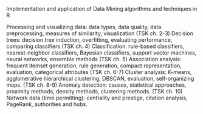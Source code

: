 Implementation and application of Data Mining algorithms and techniques in R

Processing and visualizing data: data types, data quality, data preprocessing, measures of similarity, visualization (TSK ch. 2-3)
Decision trees: decision tree induction, overfitting, evaluating performance, comparing classifiers (TSK ch. 4)
Classification: rule-based classifiers, nearest-neighbor classifiers, Bayesian classifiers, support vector machines, neural networks, ensemble methods (TSK ch. 5)
Association analysis: frequent itemset generation, rule generation, compact representation, evaluation, categorical attributes (TSK ch. 6-7)
Cluster analysis: K-means, agglomerative hierarchical clustering, DBSCAN, evaluation, self-organizing maps. (TSK ch. 8-9)
Anomaly detection: causes, statistical approaches, proximity methods, density methods, clustering methods. (TSK ch. 10)
Network data (time permitting): centrality and prestige, citation analysis, PageRank, authorities and hubs.
